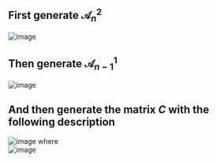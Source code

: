 ## First generate $\mathcal{A}_{n}^2$
![image](https://github.com/HanhengHe/GradProject/assets/43347776/e7907aec-3111-460a-85e6-886976a1318c)
## Then generate $\mathcal{A}_{n - 1}^1$
![image](https://github.com/HanhengHe/GradProject/assets/43347776/6ac66bbe-a29b-48d9-8683-13d058505304)
## And then generate the matrix $C$ with the following description
![image](https://github.com/HanhengHe/GradProject/assets/43347776/59fbf0bb-aae8-4498-830b-7ae2e5bc3e1f)
where  
![image](https://github.com/HanhengHe/GradProject/assets/43347776/668dcef1-5cee-45bc-9ee0-d738600ce508)
